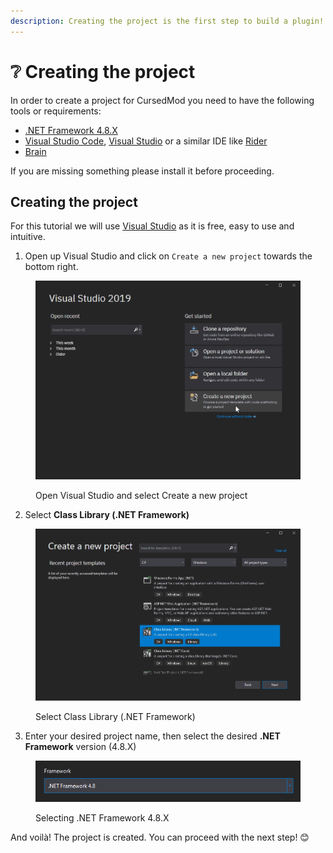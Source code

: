 ```yaml
---
description: Creating the project is the first step to build a plugin!
---
```


# ❔ Creating the project

In order to create a project for CursedMod you need to have the following tools or requirements:

* [.NET Framework 4.8.X](https://dotnet.microsoft.com/download/dotnet-framework/net48)
* [Visual Studio Code](https://code.visualstudio.com/), [Visual Studio](https://visualstudio.microsoft.com/) or a similar IDE like [Rider](https://www.jetbrains.com/rider/)
* [Brain](https://i.imgur.com/QTPSTEM.gif)

If you are missing something please install it before proceeding.

## Creating the project

For this tutorial we will use [Visual Studio](https://visualstudio.microsoft.com/) as it is free, easy to use and intuitive.

1. Open up Visual Studio and click on `Create a new project` towards the bottom right.

<figure><img src="../../.gitbook/assets/image (5).png" alt=""><figcaption><p>Open Visual Studio and select Create a new project</p></figcaption></figure>

2. Select **Class Library (.NET Framework)**

<figure><img src="../../.gitbook/assets/image (2) (2).png" alt=""><figcaption><p>Select Class Library (.NET Framework)</p></figcaption></figure>

3. Enter your desired project name, then select the desired **.NET Framework** version (4.8.X)&#x20;

<figure><img src="../../.gitbook/assets/image (1).png" alt=""><figcaption><p>Selecting .NET Framework 4.8.X</p></figcaption></figure>

And voilà! The project is created. You can proceed with the next step! 😊
